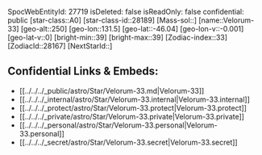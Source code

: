 ﻿---
location: [-46.04,-131.5,250]
type: Star
tags:
- astro/Star

---
SpocWebEntityId: 27719
isDeleted: false
isReadOnly: false
confidential: public
[star-class::A0]
[star-class-id::28189]
[Mass-sol::]
[name::Velorum-33]
[geo-alt::250]
[geo-lon::131.5]
[geo-lat::-46.04]
[geo-lon-v::-0.001]
[geo-lat-v::0]
[bright-min::39]
[bright-max::39]
[Zodiac-index::33]
[ZodiacId::28167]
[NextStarId::]



## Confidential Links & Embeds: 
- [[../../../_public/astro/Star/Velorum-33.md|Velorum-33]] 
- [[../../../_internal/astro/Star/Velorum-33.internal|Velorum-33.internal]] 
- [[../../../_protect/astro/Star/Velorum-33.protect|Velorum-33.protect]] 
- [[../../../_private/astro/Star/Velorum-33.private|Velorum-33.private]] 
- [[../../../_personal/astro/Star/Velorum-33.personal|Velorum-33.personal]] 
- [[../../../_secret/astro/Star/Velorum-33.secret|Velorum-33.secret]] 
